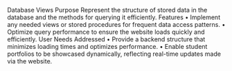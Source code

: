 Database Views
Purpose
Represent the structure of stored data in the database and the methods for querying it efficiently.
Features
•	Implement any needed views or stored procedures for frequent data access patterns.
•	Optimize query performance to ensure the website loads quickly and efficiently.
User Needs Addressed
•	Provide a backend structure that minimizes loading times and optimizes performance.
•	Enable student portfolios to be showcased dynamically, reflecting real-time updates made via the website.
